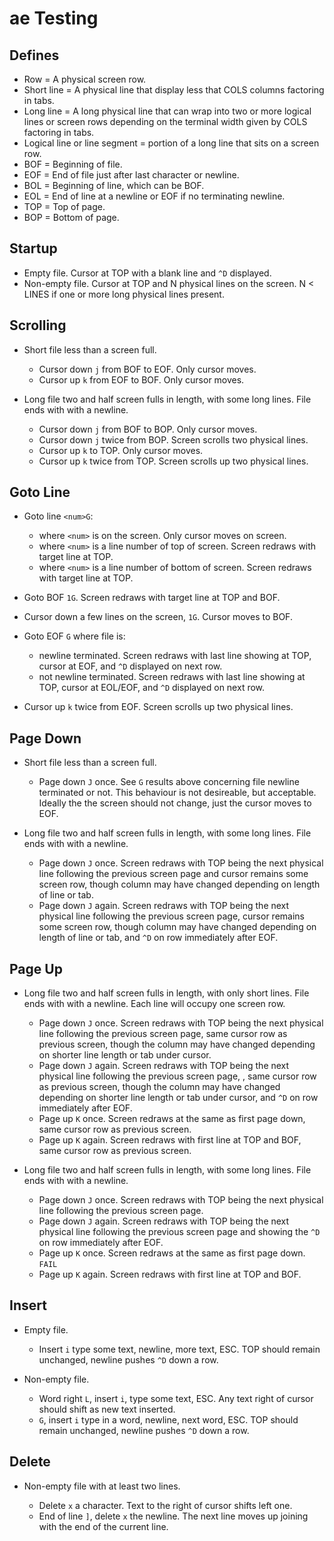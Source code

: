 ae Testing
==========

Defines
-------

* Row = A physical screen row.
* Short line = A physical line that display less that COLS columns factoring in tabs.
* Long line = A long physical line that can wrap into two or more logical lines or screen rows depending on the terminal width given by COLS factoring in tabs.
* Logical line or line segment = portion of a long line that sits on a screen row.
* BOF = Beginning of file.
* EOF = End of file just after last character or newline.
* BOL = Beginning of line, which can be BOF.
* EOL = End of line at a newline or EOF if no terminating newline.
* TOP = Top of page.
* BOP = Bottom of page.


Startup
-------

* Empty file.  Cursor at TOP with a blank line and `^D` displayed.
* Non-empty file.  Cursor at TOP and N physical lines on the screen.  N < LINES if one or more long physical lines present.


Scrolling
---------

* Short file less than a screen full.

    + Cursor down `j` from BOF to EOF.  Only cursor moves.
    + Cursor up `k` from EOF to BOF.  Only cursor moves.

* Long file two and half screen fulls in length, with some long lines.  File ends with with a newline.

    + Cursor down `j` from BOF to BOP.  Only cursor moves.
    + Cursor down `j` twice from BOP.  Screen scrolls two physical lines.
    + Cursor up `k` to TOP.  Only cursor moves.
    + Cursor up `k` twice from TOP.  Screen scrolls up two physical lines.


Goto Line
---------

* Goto line `<num>G`:

    + where `<num>` is on the screen.  Only cursor moves on screen.
    + where `<num>` is a line number of top of screen.  Screen redraws with target line at TOP.
    + where `<num>` is a line number of bottom of screen.  Screen redraws with target line at TOP.

* Goto BOF `1G`.  Screen redraws with target line at TOP and BOF.
* Cursor down a few lines on the screen, `1G`.  Cursor moves to BOF.
* Goto EOF `G` where file is:

    + newline terminated.  Screen redraws with last line showing at TOP, cursor at EOF, and `^D` displayed on next row.
    + not newline terminated.  Screen redraws with last line showing at TOP, cursor at EOL/EOF, and `^D` displayed on next row.

* Cursor up `k` twice from EOF.  Screen scrolls up two physical lines.


Page Down
---------

* Short file less than a screen full.

    + Page down `J` once.  See `G` results above concerning file newline terminated or not.  This behaviour is not desireable, but acceptable.  Ideally the the screen should not change, just the cursor moves to EOF.

* Long file two and half screen fulls in length, with some long lines.  File ends with with a newline.

    + Page down `J` once.  Screen redraws with TOP being the next physical line following the previous screen page and cursor remains some screen row, though column may have changed depending on length of line or tab.
    + Page down `J` again.  Screen redraws with TOP being the next physical line following the previous screen page, cursor remains some screen row, though column may have changed depending on length of line or tab, and `^D` on row immediately after EOF.


Page Up
-------

* Long file two and half screen fulls in length, with only short lines.  File ends with with a newline.  Each line will occupy one screen row.

    + Page down `J` once.  Screen redraws with TOP being the next physical line following the previous screen page, same cursor row as previous screen, though the column may have changed depending on shorter line length or tab under cursor.
    + Page down `J` again.  Screen redraws with TOP being the next physical line following the previous screen page, , same cursor row as previous screen, though the column may have changed depending on shorter line length or tab under cursor, and `^D` on row immediately after EOF.
    + Page up `K` once.  Screen redraws at the same as first page down, same cursor row as previous screen.
    + Page up `K` again.  Screen redraws with first line at TOP and BOF, same cursor row as previous screen.

* Long file two and half screen fulls in length, with some long lines.  File ends with with a newline.

    + Page down `J` once.  Screen redraws with TOP being the next physical line following the previous screen page.
    + Page down `J` again.  Screen redraws with TOP being the next physical line following the previous screen page and showing the `^D` on row immediately after EOF.
    + Page up `K` once.  Screen redraws at the same as first page down.  `FAIL`
    + Page up `K` again.  Screen redraws with first line at TOP and BOF.


Insert
------

* Empty file.

    + Insert `i` type some text, newline, more text, ESC.  TOP should remain unchanged, newline pushes `^D` down a row.
    
* Non-empty file.

    + Word right `L`, insert `i`, type some text, ESC.  Any text right of cursor should shift as new text inserted.
    + `G`, insert `i` type in a word, newline, next word, ESC.  TOP should remain unchanged, newline pushes `^D` down a row.


Delete
------

* Non-empty file with at least two lines.

    + Delete `x` a character.  Text to the right of cursor shifts left one.
    + End of line `]`, delete `x` the newline.  The next line moves up joining with the end of the current line.
